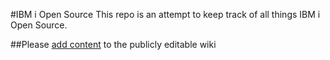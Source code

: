 #IBM i Open Source
This repo is an attempt to keep track of all things IBM i Open Source.

##Please [add content](https://bitbucket.org/ibmi/opensource/wiki/Home) to the publicly editable wiki